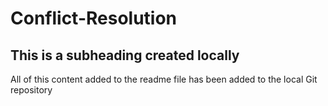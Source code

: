 # Conflict-Resolution
## This is a subheading created locally

All of this content added to the readme file has been added to the local Git repository